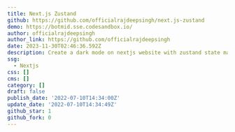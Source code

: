 ```yaml
---
title: Next.js Zustand
github: https://github.com/officialrajdeepsingh/next.js-zustand
demo: https://botmid.sse.codesandbox.io/
author: officialrajdeepsingh
author_link: https://github.com/officialrajdeepsingh
date: 2023-11-30T02:46:36.592Z
description: Create a dark mode on nextjs website with zustand state management library
ssg:
  - Nextjs
css: []
cms: []
category: []
draft: false
publish_date: '2022-07-10T14:34:00Z'
update_date: '2022-07-10T14:34:49Z'
github_star: 1
github_fork: 0
---
```

